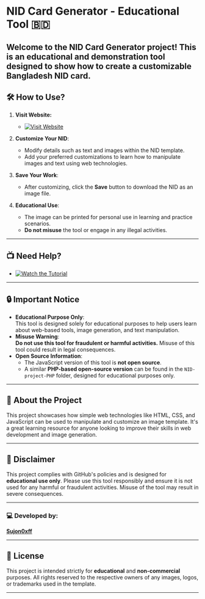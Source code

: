 # NID Card Generator - Educational Tool 🇧🇩

Welcome to the **NID Card Generator** project! This is an **educational** and **demonstration** tool designed to show how to create a customizable Bangladesh NID card.  
---

## 🛠️ How to Use?

1. **Visit Website:**

    - [![Visit Website](https://img.shields.io/badge/Visit-Website-blue?style=for-the-badge)](https://sujon0xff.github.io/nid/)
      
2. **Customize Your NID**:  
   - Modify details such as text and images within the NID template.  
   - Add your preferred customizations to learn how to manipulate images and text using web technologies.  
3. **Save Your Work**:  
   - After customizing, click the **Save** button to download the NID as an image file.  
4. **Educational Use**:  
   - The image can be printed for personal use in learning and practice scenarios.  
   - **Do not misuse** the tool or engage in any illegal activities.  

---

## 📺 Need Help?

   - [![Watch the Tutorial](https://img.shields.io/badge/Watch-Tutorial-red?style=for-the-badge&logo=youtube)](https://youtu.be/2nXoiIuKBrs?si=72eQoBnBNx20Co4Z)

---

## 🔒 Important Notice  
- **Educational Purpose Only**:  
   This tool is designed solely for educational purposes to help users learn about web-based tools, image generation, and text manipulation.  
- **Misuse Warning**:  
   **Do not use this tool for fraudulent or harmful activities.** Misuse of this tool could result in legal consequences.  
- **Open Source Information**:  
   - The JavaScript version of this tool is **not open source**.  
   - A similar **PHP-based open-source version** can be found in the `NID-project-PHP` folder, designed for educational purposes only.

---

## 🚀 About the Project  
This project showcases how simple web technologies like HTML, CSS, and JavaScript can be used to manipulate and customize an image template. It's a great learning resource for anyone looking to improve their skills in web development and image generation.  

---

## 📢 Disclaimer  
This project complies with GitHub's policies and is designed for **educational use only**. Please use this tool responsibly and ensure it is not used for any harmful or fraudulent activities. Misuse of the tool may result in severe consequences.  

---

### 💻 Developed by:  
**[Sujon0xff](https://github.com/sujon0xff)**  

---

## 📝 License  
This project is intended strictly for **educational** and **non-commercial** purposes. All rights reserved to the respective owners of any images, logos, or trademarks used in the template.

---

